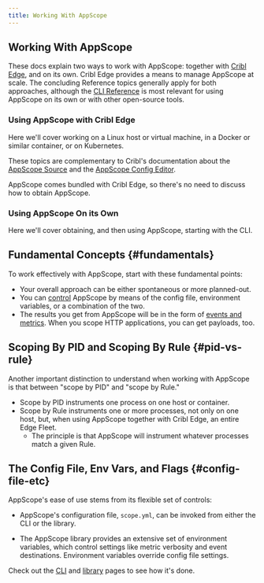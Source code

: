 ```yaml
---
title: Working With AppScope
---
```


## Working With AppScope 

These docs explain two ways to work with AppScope: together with [Cribl Edge](https://docs.cribl.io/edge/), and on its own. Cribl Edge provides a means to manage AppScope at scale. The concluding Reference topics generally apply for both approaches, although the [CLI Reference](/docs/cli-reference) is most relevant for using AppScope on its own or with other open-source tools.

### Using AppScope with Cribl Edge

Here we'll cover working on a Linux host or virtual machine, in a Docker or similar container, or on Kubernetes.

These topics are complementary to Cribl's documentation about the [AppScope Source](https://docs.cribl.io/stream/sources-appscope) and the [AppScope Config Editor](https://docs.cribl.io/stream/4.0/appscope-configs).

AppScope comes bundled with Cribl Edge, so there's no need to discuss how to obtain AppScope. 

### Using AppScope On its Own

Here we'll cover obtaining, and then using AppScope, starting with the CLI.

## Fundamental Concepts {#fundamentals}

To work effectively with AppScope, start with these fundamental points:

* Your overall approach can be either spontaneous or more planned-out.
* You can [control](#config-file-etc) AppScope by means of the config file, environment variables, or a combination of the two.
* The results you get from AppScope will be in the form of [events and metrics](/docs/events-and-metrics). When you scope HTTP applications, you can get payloads, too.

## Scoping By PID and Scoping By Rule {#pid-vs-rule}

Another important distinction to understand when working with AppScope is that between "scope by PID" and "scope by Rule."

* Scope by PID instruments one process on one host or container.
* Scope by Rule instruments one or more processes, not only on one host, but, when using AppScope together with Cribl Edge, an entire Edge Fleet.
    * The principle is that AppScope will instrument whatever processes match a given Rule.

## The Config File, Env Vars, and Flags {#config-file-etc}

AppScope's ease of use stems from its flexible set of controls:

* AppScope's configuration file, `scope.yml`, can be invoked from either the CLI or the library.

* The AppScope library provides an extensive set of environment variables, which control settings like metric verbosity and event destinations. Environment variables override config file settings.

Check out the [CLI](/docs/cli-using) and [library](/docs/library-using) pages to see how it's done.

